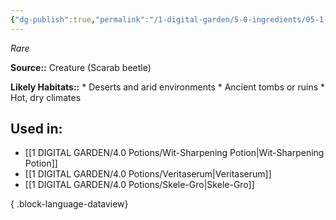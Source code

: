 ```yaml
---
{"dg-publish":true,"permalink":"/1-digital-garden/5-0-ingredients/05-1-creatures/powdered-scarab-beetle/","tags":["ingredient","rare"]}
---
```


*Rare*

**Source::** Creature (Scarab beetle)

**Likely Habitats::** * Deserts and arid environments * Ancient tombs or ruins * Hot, dry climates

## Used in:

- [[1 DIGITAL GARDEN/4.0 Potions/Wit-Sharpening Potion\|Wit-Sharpening Potion]]
- [[1 DIGITAL GARDEN/4.0 Potions/Veritaserum\|Veritaserum]]
- [[1 DIGITAL GARDEN/4.0 Potions/Skele-Gro\|Skele-Gro]]

{ .block-language-dataview}

